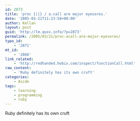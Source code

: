 ```yaml
---
id: 2873
title: 'proc {||} / a.call are major eyesores.'
date: '2005-03-21T11:23:58+00:00'
author: Kellan
layout: post
guid: 'http://lm.quxx.info/?p=2873'
permalink: /2005/03/21/proc-acall-are-major-eyesores/
typo_id:
    - '2871'
mt_id:
    - '2866'
link_related:
    - 'http://redhanded.hobix.com/inspect/functionCall.html'
raw_content:
    - 'Ruby definitely has its own cruft'
categories:
    - Aside
tags:
    - learning
    - programming
    - ruby
---
```


Ruby definitely has its own cruft